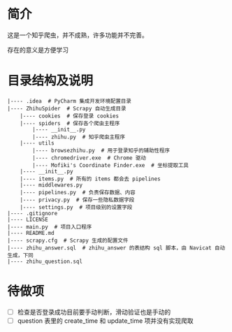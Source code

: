 # 简介

这是一个知乎爬虫，并不成熟，许多功能并不完善。

存在的意义是方便学习

# 目录结构及说明

```
|---- .idea  # PyCharm 集成开发环境配置目录
|---- ZhihuSpider  # Scrapy 自动生成目录
    |---- cookies  # 保存登录 cookies
    |---- spiders  # 保存各个爬虫主程序
        |---- __init__.py
        |---- zhihu.py  # 知乎爬虫主程序
    |---- utils
        |---- browsezhihu.py  # 用于登录知乎的辅助性程序
        |---- chromedriver.exe  # Chrome 驱动
        |---- Mofiki's Coordinate Finder.exe  # 坐标提取工具
    |---- __init__.py
    |---- items.py  # 所有的 items 都会去 pipelines
    |---- middlewares.py
    |---- pipelines.py  # 负责保存数据、内容
    |---- privacy.py  # 保存一些隐私数据字段
    |---- settings.py  # 项目级别的设置字段
|---- .gitignore
|---- LICENSE
|---- main.py  # 项目入口程序
|---- README.md
|---- scrapy.cfg  # Scrapy 生成的配置文件
|---- zhihu_answer.sql  # zhihu_answer 的表结构 sql 脚本，由 Navicat 自动生成，下同
|---- zhihu_question.sql
```

# 待做项

- [ ] 检查是否登录成功目前要手动判断，滑动验证也是手动的
- [ ] question 表里的 create_time 和 update_time 项并没有实现爬取